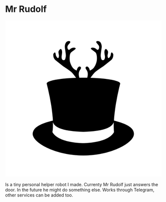 # Mr Rudolf

![Mr Rudolf’s logo](assets/mrrudolf.svg)

Is a tiny personal helper robot I made. Currenty Mr Rudolf just answers the door.
In the future he might do something else. Works through Telegram, other services can be added too.
